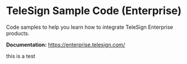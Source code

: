 # TeleSign Sample Code (Enterprise)
Code samples to help you learn how to integrate TeleSign Enterprise products. 

**Documentation:** https://enterprise.telesign.com/

this is a test
